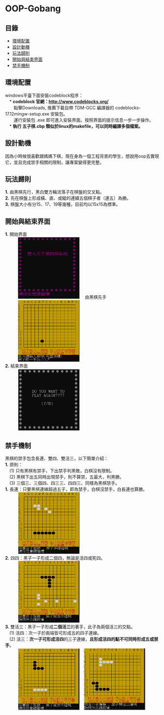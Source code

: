 # OOP-Gobang
## 目錄
 - [環境配置](#環境配置)
 - [設計動機](#設計動機)
 - [玩法歸則](#玩法歸則)
 - [開始與結束界面](#開始與結束界面)
 - [禁手機制](#禁手機制)
## 環境配置
windows平臺下面安裝codeblock程序：   
&emsp;* **codeblock 官網：http://www.codeblocks.org/**   
&emsp;&emsp;點擊Downloads, 推薦下載自帶 TDM-GCC 編譯器的 codeblocks-17.12mingw-setup.exe 安裝包。   
&emsp;&emsp;運行安裝包 .exe 即可進入安裝界面。按照界面的提示信息一步一步操作。    
&emsp;* **執行 五子棋.cbp 類似於linux的makefile，可以同時編譯多個檔案。**   
## 設計動機
因為小時候很喜歡跟媽媽下棋，現在身為一個工程背景的學生，想說用oop去實現它，並且完成禁手相關的限制，讓專案變得更完整。
## 玩法歸則
**1.** 由黑棋先行，黑白雙方輪流落子在棋盤的交叉點。  
**2.** 先在棋盤上形成橫、直、或縱的連續五個棋子者（連五）為勝。  
**3.** 棋盤大小有分15、17、19等幾種，目前均以15x15為標準。 
## 開始與結束界面   
**1.** 開始界面     
&emsp;&emsp;&emsp;<img src="https://github.com/csiemichelin/OOP-Gobang/blob/main/res_image/s1.png" width="200" height="200"> 
&emsp;由黑棋先手   
&emsp;&emsp;&emsp;<img src="https://github.com/csiemichelin/OOP-Gobang/blob/main/res_image/s2.png" width="200" height="200">  
**2.** 結束界面    
&emsp;&emsp;&emsp;<img src="https://github.com/csiemichelin/OOP-Gobang/blob/main/res_image/s3.png" width="200" height="200">    
## 禁手機制   
黑棋的禁手包含長連、雙四、雙活三，以下簡單介紹：    
**1.** 原則：    
&emsp;(1) 只有黑棋有禁手，下出禁手判黑敗，白棋沒有限制。    
&emsp;(2) 黑棋下出五同時出現禁手，則不算禁，五最大，判黑勝。   
&emsp;(3) 三個三、三個四、四三三、四四三、同樣為黑棋禁手。   
**1.** 長連：只要黑棋連線超過五子，即為禁手，白棋沒禁手，白長連也算勝。   
&emsp;&emsp;&emsp;<img src="https://github.com/csiemichelin/OOP-Gobang/blob/main/res_image/v1.png" width="200" height="200">     
**2.** 四四：黑子一子形成二個四，無論是活四或死四。   
&emsp;&emsp;&emsp;<img src="https://github.com/csiemichelin/OOP-Gobang/blob/main/res_image/v2.png" width="200" height="200">    
**3.** 雙活三：黑子一子形成**二個活三**的著手，此子為兩個活三的交點。     
&emsp;(1) 活四：次一子於兩端皆可形成五的四子連線。     
&emsp;(2) 活三：**次一子可形成活四**的三子連線，**且形成活四的點不可同時形成五或禁手**。    
&emsp;&emsp;&emsp;<img src="https://github.com/csiemichelin/OOP-Gobang/blob/main/res_image/v3.png" width="200" height="200">&emsp;<img src="https://github.com/csiemichelin/OOP-Gobang/blob/main/res_image/v4.png" width="200" height="200">      
